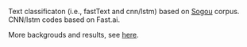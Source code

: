 Text classificaton (i.e., fastText and cnn/lstm) based on [Sogou](http://www.sogou.com/labs/resource/cs.php) corpus. CNN/lstm codes based on Fast.ai.

More backgrouds and results, see [here](http://url.cn/4BevtGM).
